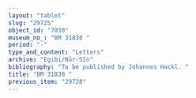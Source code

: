 ```yaml
---
layout: "tablet"
slug: "29725"
object_id: "7030"
museum_no_: "BM 31830 "
period: "-"
type_and_content: "Letters"
archive: "Egibi/Nūr-Sîn"
bibliography: "To be published by Johannes Hackl. "
title: "BM 31830 "
previous_item: "29728"
---
```

